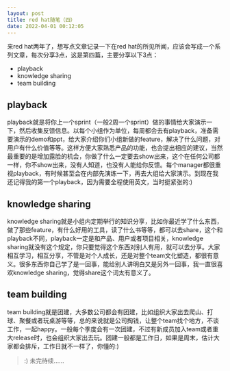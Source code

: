 ```yaml
---
layout: post
title: red hat随笔（四）
date: 2022-04-01 00:12:05
---
```


来red hat两年了，想写点文章记录一下在red hat的所见所闻，应该会写成一个系列文章，每次分享3点，这是第四篇，主要分享以下3点：

- playback
- knowledge sharing
- team building

## playback

playback就是将你上一个sprint（一般2周一个sprint）做的事情给大家演示一下，然后收集反馈信息。以每个小组作为单位，每周都会去有playback，准备需要演示的demo和ppt，给大家介绍你们小组新做的feature，解决了什么问题，对用户有什么价值等等。这样方便大家熟悉产品的功能，也会提出相应的建议，当然最重要的是增加露脸的机会，你做了什么一定要去show出来，这个在任何公司都一样，你不show出来，没有人知道，也没有人能给你反馈。每个manager都很重视playback，有时候甚至会在内部先演练一下，再去大组给大家演示。到现在我还记得我的第一个playback，因为需要全程使用英文，当时挺紧张的:)

## knowledge sharing

knowledge sharing就是小组内定期举行的知识分享，比如你最近学了什么东西，做了那些feature，有什么好用的工具，读了什么书等等，都可以去share，这个和playback不同，playback一定是和产品、用户或者项目相关，knowledge sharing就没有这个规定，你只要觉得这个东西对别人有用，就可以去分享。大家相互学习，相互分享，不管是对个人成长，还是对整个team文化塑造，都很有意义。很多东西你自己学了是一回事，能给别人讲明白又是另外一回事，我一直很喜欢knowledge sharing，觉得share这个词太有意义了。

## team building

team building就是团建，大多数公司都会有团建，比如组织大家出去爬山、打球、聚餐或者玩桌游等等，总的来说就是公司掏钱，让整个team找个地方，不谈工作，一起happy。一般每个季度会有一次团建，不过有新成员加入team或者重大release时，也会组织大家出去玩。团建一般都是工作日，如果是周末，估计大家都会排斥，工作日就不一样了，你懂的:)

> :) 未完待续......
